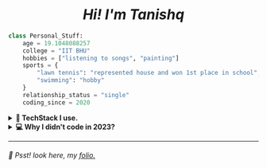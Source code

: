 <h1 align="center"><b><i>Hi! I'm Tanishq</i></b></h1>

```python
class Personal_Stuff:
    age = 19.1048088257
    college = "IIT BHU"
    hobbies = ["listening to songs", "painting"]
    sports = {
        "lawn tennis": "represented house and won 1st place in school",
        "swimming": "hobby"
    }
    relationship_status = "single"
    coding_since = 2020
```


<details>
<summary><b>💽 TechStack I use.</b></summary>
<b><small>Pretty much all the tech depends on what I've make.</small></b>

-   #### _**Languages**_
    - **`Typescript`, `Python`, `SQL`, `YML`, `bash-script`, `cpp`**
    - **`Tailwindcss`, `css`**

-   #### _**Frontend**_
    - **`Reactjs`, `Nextjs`, `Fresh`**

-   #### _**Backend**_
    - **`Cloud Platform`: &ensp;`AWS`, `GCP`**
    - **`Runtime`: &ensp;`Node`, `Deno`**
    - **`DNS Hosting`: &ensp;`Netlify`, `Cloudflare`**

-   #### _**Databases / Storage**_
    - **`DynamoDB, S3 (AWS)`, `MongoDB`, `Firebase`, `Postgresql`**

-   #### _**Others**_
    - **`Nginx`, `Docker`, `Linux`**
    - **`CI/CD (github actions)`**

</br>

</details>


<details>
<summary><b>💻 Why I didn't code in 2023?</b></summary>
  
1. <h5>From class 10<sup>th</sup> to 12<sup>th</sup> I was just doing coding all day, learning new tech, which lead to 81%ile (50/300) in JEE Mains 2023 (not qualified for JEE ADV).</h5>
2. <h5>On April 2023 I decided to take a drop and prepare again, I didn't touched my laptop for that year and got into IIT BHU with 97.3%ile (190/300) in JEE Mains.</h5>

</details>


---
###### 🤫 Psst! look here, my [folio.](https://tanishqsingh.com)
